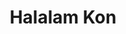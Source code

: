 ---
layout: post
layout: main
title:  Halalam Kon
categories: [mohsen_chavoshi]
file: /assets/music/mohsen_chavoshi.mp3
---